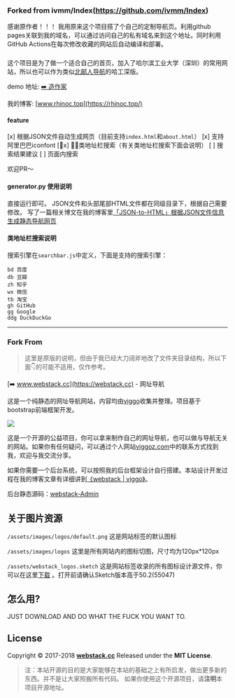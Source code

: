 ### Forked from ivmm/Index(https://github.com/ivmm/Index)
感谢原作者！！！
我用原来这个项目搭了个自己的定制导航页。利用github pages关联到我的域名，可以通过访问自己的私有域名来到这个地址。同时利用GitHub Actions在每次修改收藏的网站后自动编译和部署。

###

这个项目是为了做一个适合自己的首页，加入了哈尔滨工业大学（深圳）的常用网站，所以也可以作为类似[北邮人导航](byr.wiki)的哈工深版。

demo 地址: [➡️ 造作家](https://www.hitsz.top/)

我的博客: [www.rhinoc.top](https://rhinoc.top/)

#### feature
[x] 根据JSON文件自动生成网页（目前支持`index.html`和`about.html`）
[x] 支持阿里巴巴iconfont
[x] 类地址栏搜索（有关类地址栏搜索下面会说明）
[ ] 搜索结果建议
[ ] 页面内搜索

欢迎PR～


#### generator.py 使用说明

直接运行即可。
JSON文件和头部尾部HTML文件都在同级目录下，根据自己需要修改。
写了一篇相关博文在我的博客里[「JSON-to-HTML」根据JSON文件信息生成静态导航网页](https://rhinoc.top/post/generator-py.html)

#### 类地址栏搜索说明

搜索引擎在`searchbar.js`中定义，下面是支持的搜索引擎：

```
bd 百度
db 豆瓣
zh 知乎
wx 微信
tb 淘宝
gh GitHub
gg Google
ddg DuckDuckGo
```

-------

### Fork From

> 这里是原版的说明，但由于我已经大刀阔斧地改了文件夹目录结构，所以下面👇的可能不适用，仅作参考。

[➡️ www.webstack.cc](https://webstack.cc) - 网址导航

这是一个纯静态的网址导航网站，内容均由[viggo](http://viggoz.com)收集并整理。项目基于bootstrap前端框架开发。

![](http://www.webstack.cc/assets/images/preview.gif)

这是一个开源的公益项目，你可以拿来制作自己的网址导航，也可以做与导航无关的网站。如果你有任何疑问，可以通过个人网站[viggoz.com](http://viggoz.com)中的联系方式找到我，欢迎与我交流分享。


如果你需要一个后台系统，可以按照我的后台框架设计自行搭建。本站设计开发过程在我的博客文章有详细讲到[《webstack \| viggo》](http://blog.viggoz.com/2018/01/03/2018-01-03-webstack/)。

后台静态源码：[webstack-Admin](https://github.com/WebStackPage/webstack-Admin)

关于图片资源
---
```/assets/images/logos/default.png``` 这是网站标签的默认图标

```/assets/images/logos``` 这里是所有网站内的图标切图，尺寸均为120px*120px

```/assets/webstack_logos.sketch``` 这是网站标签收录的所有图标设计源文件，你可以在这里[下载](https://WebStackPage.github.io/assets/webstack_logos.sketch) 。打开前请确认Sketch版本高于50.2(55047)

怎么用?
---
JUST DOWNLOAD AND DO WHAT THE FUCK YOU WANT TO.

License
---
Copyright © 2017-2018 **[webstack.cc](https://webstack.cc)**  Released under the **MIT License**.
> 注：本站开源的目的是大家能够在本站的基础之上有所启发，做出更多新的东西。并不是让大家照搬所有代码。
> 如果你使用这个开源项目，请**注明**本项目开源地址。
